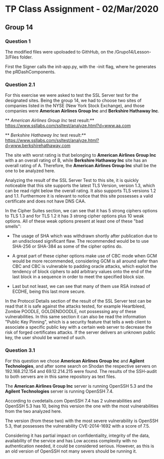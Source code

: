 # TP Class Assignment - 02/Mar/2020

## Group 14

### Question 1

The modified files were upoloaded to GithHub, on the /Grupo14/Lesson-3/Files folder.

First the Signer calls the init-app.py, with the -init flag, where he generates the pRDashComponents. 

### Question 2.1

For this exercise we were asked to test the SSL Server test for the designated sites. Being the group 14, we had to choose two sites of companies listed in the NYSE (New York Stock Exchange), and those companies were **American Airlines Group Inc** and **Berkshire Hathaway Inc**.

** *American Airlines Group Inc* test result:** https://www.ssllabs.com/ssltest/analyze.html?d=www.aa.com

** *Berkshire Hathaway Inc* test result:** https://www.ssllabs.com/ssltest/analyze.html?d=www.berkshirehathaway.com

The site with worst rating is that belonging to **American Airlines Group Inc** with a an overall rating of B, while **Berkshire Hathaway Inc** site has an overall rating of A.
Therefore, the **American Airlines Group Inc** shall be the one to be analyzed here.

Analyzing the result of the SSL Server Test to this site, it is quickly noticeable that this site supports the latest TLS Version, version 1.3, which can be read right below the overall rating. It also supports TLS versions 1.2 and 1.1. Furthermore it is relevant to notice that this site possesses a valid certificate and does not have DNS CAA.

In the Cipher Suites section, we can see that it has 5 strong ciphers options to TLS 1.3 and for TLS 1.2 it has 3 strong cipher options plus 10 weak options. All of these weak options present at least one of these "bad smells":

  * The usage of SHA which was withdrawn shortly after publication due to an undisclosed significant flaw. The recommended would be to use SHA-256 or SHA-384 as some of the cipher optins do.

  * A great part of these cipher options make use of CBC mode when GCM would be more recommended, considering GCM is all around safer than CBC and CBC is vulnerable to padding oracle attacks, which exploit the tendency of block ciphers to add arbitrary values onto the end of the last block in a sequence in order to meet the specified block size.

  * Last but not least, we can see that many of them use RSA instead of ECDHE, being this last more secure.

  In the Protocol Details section of the result of the SSL Server test can be read that it is safe against the attacks tested, for example Heartbleed, Zombie POODLE, GOLDENDOODLE, not possessing any of these vulnerabilities.
  In this same section it can also be read the information "Public Key Pinning", which is a security feature that tells a web client to associate a specific public key with a certain web server to decrease the risk of forged certificates attacks. If the server delivers an unknown public key, the user should be warned of such.


### Question 3.1

For this question we chose **American Airlines Group Inc** and **Agilent Technologies**, and after some search on Shodan the respective servers on 192.168.212.154 and 69.12.214.215 were found. The results of the SSH-audit to both servers are in this same repository as text files.

The **American Airlines Group Inc** server is running OpenSSH 5.3 and the **Agilent Technologies** server is running OpenSSH 7.4.

According to cvedetails.com OpenSSH 7.4 has 2 vulnerabilities and OpenSSH 5.3 has 10, being this version the one with the most vulnerabilities from the two analyzed here.

The version (from these two) with the most severe vulnerability is OpenSSH 5.3, that possesses the vulnerability CVE-2014-1692 with a score of 7.5.

Considering it has partial impact on confidentiality, integrity of the data, availability of the service and has Low access complexity with no authentication needed, it could be considered serious. However, as this is an old version of OpenSSH not many severs should be running it.
